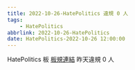 ```yaml
---
title: 2022-10-26-HatePolitics 違規 0 人
tags:
    - HatePolitics
abbrlink: 2022-10-26-HatePolitics
date: HatePolitics-2022-10-26 12:00:00
---
```

HatePolitics 板 [板規連結](https://www.ptt.cc/bbs/HatePolitics/M.1617115262.A.D60.html)
昨天違規 0 人
